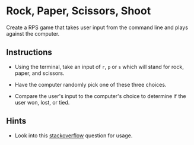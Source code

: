 # Rock, Paper, Scissors, Shoot

Create a RPS game that takes user input from the command line and plays against the computer.

## Instructions

* Using the terminal, take an input of `r`, `p` or `s` which will stand for rock, paper, and scissors.

* Have the computer randomly pick one of these three choices.

* Compare the user's input to the computer's choice to determine if the user won, lost, or tied.

## Hints

* Look into this [stackoverflow](https://stackoverflow.com/questions/306400/how-to-randomly-select-an-item-from-a-list) question for usage.
